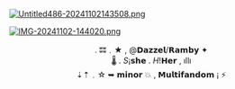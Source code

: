[![Untitled486-20241102143508.png](https://i.postimg.cc/BbchT1CR/Untitled486-20241102143508.png)](https://postimg.cc/V0vB1vpF)



[![IMG-20241102-144020.png](https://i.postimg.cc/wT2f3LMm/IMG-20241102-144020.png)](https://postimg.cc/ZC9FM9rb)




<div align="center"  


.   ʬʬ﹒★ , @𝗗𝗮𝘇𝘇𝗲𝗹/𝗥𝗮𝗺𝗯𝘆  ✦   
         🌡️  .  *S*¡𝘀𝗵𝗲 . *H*!𝗛𝗲𝗿  , ıllı          
          ⇣⇡﹒☆ ➥ 𝗺𝗶𝗻𝗼𝗿 💥  ,
               𝗠𝘂𝗹𝘁𝗶𝗳𝗮𝗻𝗱𝗼𝗺  ¡    ⚡
